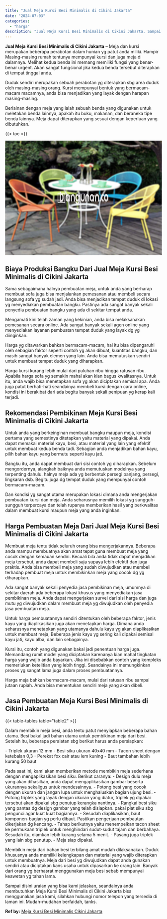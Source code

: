 ```yaml
---
title: "Jual Meja Kursi Besi Minimalis di Cikini Jakarta"
date: "2024-07-03"
categories: 
  - "harga"
description: "Jual Meja Kursi Besi Minimalis di Cikini Jakarta. Sampai disini uraian yang bisa kami jelaskan, seandainya anda membutuhkan Meja Kursi Besi Minimalis di Ciki..."
---
```


**Jual Meja Kursi Besi Minimalis di Cikini Jakarta** – Meja dan kursi merupakan beberapa perabotan dalam hunian yg patut anda miliki. Hampir Masing-masing rumah tentunya mempunyai kursi dan juga meja di dalamnya. Melihat kedua benda ini memang memiliki fungsi yang benar-benar urgent. Akan sangat fungsional jika kedua benda tersebut diterapkan di tempat tinggal anda.

Duduk sendiri merupakan sebuah perabotan yg diterapkan sbg area duduk oleh masing-masing orang. Kursi mempunyai bentuk yang bermacam-macam macamnya, anda bisa menjadikan yang layak dengan harapan masing-masing.

Berlainan dengan meja yang ialah sebuah benda yang digunakan untuk meletakan benda lainnya, apakah itu buku, makanan, dan beraneka tipe benda lainnya. Meja dapat diterapkan yang sesuai dengan keperluan yang dibutuhkan.

{{< toc >}}

![Jual Meja Kursi Besi Minimalis di Cikini Jakarta](/images/jual-meja-besi-murah33.png)

## Biaya Produksi Bangku Dari Jual Meja Kursi Besi Minimalis di Cikini Jakarta

Sama sebagaimana halnya pembuatan meja, untuk anda yang berharap membuat sofa juga bisa menjalankan pemesanan atau membeli secara langsung sofa yg sudah jadi. Anda bisa menjadikan tempat duduk di lokasi yg menyediakan pembuatan bangku. Pastinya ada sangat banyak sekali penyedia pembuatan bangku yang ada di sekitar tempat anda.

Mengamati kini telah zaman yang kekinian, anda bisa melaksanakan pemesanan secara online. Ada sangat banyak sekali agen online yang menyediakan layanan pembuatan tempat duduk yang layak dg yg diinginkan.

Harga yg ditawarkan bahkan bermacam-macam, hal itu bisa dipengaruhi oleh sebagian faktor seperti contoh yg akan dibuat, kuantitas bangku, dan masih sangat banyak elemen yang lain. Anda bisa memutuskan sendiri untuk membuat tempat duduk yang diharapkan.

Harga kursi kurang lebih mulai dari puluhan ribu hingga ratusan ribu. Apabila harga sofa yg semakin mahal akan kian bagus kwalitasnya. Untuk itu, anda wajib bisa menetapkan sofa yg akan diciptakan semisal apa. Anda juga patut berhati-hati seandainya membeli kursi dengan cara online, kondisi ini berakibat dari ada begitu banyak sekali penipuan yg kerap kali terjadi.

## Rekomendasi Pembikinan Meja Kursi Besi Minimalis di Cikini Jakarta

Untuk anda yang berkeinginan membuat bangku maupun meja, kondisi pertama yang semestinya ditetapkan yaitu material yang dipakai. Anda dapat memakai material kayu, besi, atau material yang lain yang efektif untuk membuat kedua benda tadi. Sebagian anda menjadikan bahan kayu, pilih bahan kayu yang bermutu seperti kayu jati.

Bangku itu, anda dapat membuat dari sisi contoh yg diharapkan. Sebelum mengordernya, alangkah baiknya anda memutuskan modelnya yang terpenting dahulu. halnya meja ada yg berbentuk persegi panjang, persegi, lingkaran dsb. Begitu juga dg tempat duduk yang mempunyai contoh bermacam-macam.

Dan kondisi yg sangat utama merupakan lokasi dimana anda mengerjakan pembuatan kursi dan meja. Anda seharusnya memilih lokasi yg sungguh-sungguh terpercaya dan telah rupanya memberikan hasil yang berkwalitas dalam membuat kursi maupun meja yang anda inginkan.

## Harga Pembuatan Meja Dari Jual Meja Kursi Besi Minimalis di Cikini Jakarta

Membuat meja tentu tidak seluruh orang bisa mengerjakannya. Beberapa anda mampu membuatnya akan amat tepat guna membuat meja yang cocok dengan kemauan sendiri. Kecuali bila anda tidak dapat menjadikan meja tersebut, anda dapat membeli saja supaya lebih efektif dan juga praktis. Anda bisa membeli meja yang sudah diwujudkan atau membeli terhadap pembuat meja untuk membikinkan meja yang cocok dg yg diharapkan.

Ada sangat banyak sekali penyedia jasa pembikinan meja, umumnya di sekitar daerah ada beberapa lokasi khusus yang menyediakan jasa pembikinan meja. Anda dapat mengerjakan survei dari sisi harga dan juga mutu yg diwujudkan dalam membuat meja yg diwujudkan oleh penyedia jasa pembuatan meja.

Untuk harga pembuatannya sendiri ditentukan oleh beberapa faktor, jenis kayu yang diaplikasikan juga akan menetapkan harga. Dimana anda seharusnya menetapkan yang utamanya dahulu kayu yg akan diaplikasikan untuk membuat meja, Beberapa jenis kayu yg sering kali dipakai semisal kayu jati, kayu alba, dan lain sebagainya.

Kursi itu, contoh yang digunakan bakal jadi penentuan harga juga. Memandang rumit model yang diciptakan karenanya kian mahal tingkatan harga yang wajib anda bayarkan. Jika ini disebabkan contoh yang kompleks memerlukan ketelitian yang lebih tinggi. Seandainya ini memungkinkan proses yg sangat lama juga dalam proses pembuatannya.

Harga meja bahkan bermacam-macam, mulai dari ratusan ribu sampai jutaan rupiah. Anda bisa menentukan sendiri meja yang akan dibeli.

## Jasa Pembuatan Meja Kursi Besi Minimalis di Cikini Jakarta

{{< table-tables table="table2" >}}

Dalam membikin meja besi, anda tentu patut menyiapkan beberapa bahan utama. Besi bakal jadi bahan utama untuk pembikinan meja dari besi. Setelah itu, beberapa peralatan sbg berikut harus anda persiapkan:

\- Triplek ukuran 12 mm - Besi siku ukuran 40x40 mm - Tacon sheet dengan ketebalan 0,3 - Perekat fox cair atau lem kuning - Baut tambahan lebih kurang 50 baut

Pada saat ini, kami akan memberikan metode membikin meja sederhana dengan mengaplikasikan besi siku. Berikut caranya: - Design dulu meja yang akan dihasilkan, anda dapat mengaplikasikan gambar beserta ukurannya sekaligus untuk mendesainnya. - Potong besi yang cocok dengan ukuran dan jangan lupa untuk menghaluskan bagian ujung besi. - Potong triplek yang layak dengan ukuran yang diatur, triplek yg dipakai tersebut akan dipakai sbg penutup kerangka nantinya. - Rangkai besi siku yang pantas dg design gambar yang telah disiapkan. pakai plat siku sbg pengunci agar kuat kuat bagiannya. - Sesudah diaplikasikan, baut komponen-bagian yg perlu dibaut. Pastikan pengerjaan pembautan dikerjakan dg kencang. - Tahap berikutnya yaitu menempelkan tacon sheet ke permukaan triplek untuk menghindari sudut-sudut tajam dan berbahaya. Sesudah itu, diamkan lebih kurang selama 5 menit. - Pasang juga triplek yang lain sbg penutup. - Meja siap dipakai.

Membikin meja dari bahan besi terbilang amat mudah dilaksanakan. Duduk khususnya anda memiliki kelengkapan dan material yang wajib diterapkan untuk membuatnya. Meja dari besi yg diwujudkan dapat anda gunakan sendiri atau diciptakan kans usaha untuk dipasarkan ke orang lain. Banyak dari orang yg berhasrat menggunakan meja besi sebab mempunyai keawetan yg tahan lama.

Sampai disini uraian yang bisa kami jelaskan, seandainya anda membutuhkan Meja Kursi Besi Minimalis di Cikini Jakarta bisa menggunakan jasa kami, silahkan hubungi nomor telepon yang tersedia di laman ini. Mudah-mudahan berfaidah, tanks.

**Ref by:** [Meja Kursi Besi Minimalis Cikini Jakarta](https://id.wikipedia.org/wiki/Meja)
